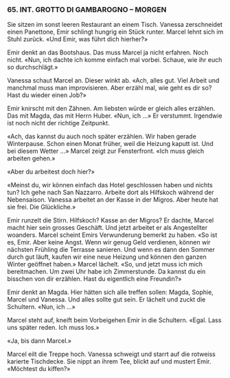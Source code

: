 ### 65. INT. GROTTO DI GAMBAROGNO – MORGEN

Sie sitzen im sonst leeren Restaurant an einem Tisch. Vanessa zerschneidet einen Panettone, Emir schlingt hungrig ein Stück runter. Marcel lehnt sich im Stuhl zurück. «Und Emir, was führt dich hierher?»

Emir denkt an das Bootshaus. Das muss Marcel ja nicht erfahren. Noch nicht. «Nun, ich dachte ich komme einfach mal vorbei. Schaue, wie ihr euch so durchschlägt.»

Vanessa schaut Marcel an. Dieser winkt ab. «Ach, alles gut. Viel Arbeit und manchmal muss man improvisieren. Aber erzähl mal, wie geht es dir so? Hast du wieder einen Job?»

Emir knirscht mit den Zähnen. Am liebsten würde er gleich alles erzählen. Das mit Magda, das mit Herrn Huber. «Nun, ich ...» Er verstummt. Irgendwie ist noch nicht der richtige Zeitpunkt.

«Ach, das kannst du auch noch später erzählen. Wir haben gerade Winterpause. Schon einen Monat früher, weil die Heizung kaputt ist. Und bei diesem Wetter ...» Marcel zeigt zur Fensterfront. «Ich muss gleich arbeiten gehen.»

«Aber du arbeitest doch hier?»

«Meinst du, wir können einfach das Hotel geschlossen haben und nichts tun? Ich gehe nach San Nazzarro. Arbeite dort als Hilfskoch während der Nebensaison. Vanessa arbeitet an der Kasse in der Migros. Aber heute hat sie frei. Die Glückliche.»

Emir runzelt die Stirn. Hilfskoch? Kasse an der Migros? Er dachte, Marcel macht hier sein grosses Geschäft. Und jetzt arbeitet er als Angestellter woanders. Marcel scheint Emirs Verwunderung bemerkt zu haben. «So ist es, Emir. Aber keine Angst. Wenn wir genug Geld verdienen, können wir nächsten Frühling die Terrasse sanieren. Und wenn es dann den Sommer durch gut läuft, kaufen wir eine neue Heizung und können den ganzen Winter geöffnet haben.» Marcel lächelt. «So, und jetzt muss ich mich bereitmachen. Um zwei Uhr habe ich Zimmerstunde. Da kannst du ein bisschen von dir erzählen. Hast du eigentlich eine Freundin?»

Emir denkt an Magda. Hier hätten sich alle treffen sollen: Magda, Sophie, Marcel und Vanessa. Und alles sollte gut sein. Er lächelt und zuckt die Schultern. «Nun, ich ...»

Marcel steht auf, kneift beim Vorbeigehen Emir in die Schultern. «Egal. Lass uns später reden. Ich muss los.»

«Ja, bis dann Marcel.» 

Marcel eilt die Treppe hoch. Vanessa schweigt und starrt auf die rotweiss karierte Tischdecke. Sie nippt an ihrem Tee, blickt auf und mustert Emir. «Möchtest du kiffen?»